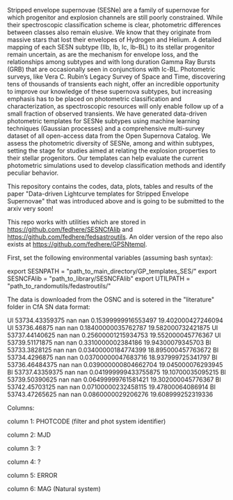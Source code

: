 Stripped envelope supernovae (SESNe) are a family of supernovae for which progenitor and explosion channels are still poorly constrained. While their spectroscopic classification scheme is clear, photometric differences between classes also remain elusive. We know that they originate from massive stars that lost their envelopes of Hydrogen and Helium. A detailed mapping of each SESN subtype (IIb, Ib, Ic, Ib-BL)  to its stellar progenitor remain uncertain, as are the mechanism for envelope loss, and the relationships among subtypes and with long duration Gamma Ray Bursts (GRB) that are occasionally seen in conjunctions with Ic-BL.
Photometric surveys, like Vera C. Rubin’s Legacy Survey of Space and Time, discovering tens of thousands of transients each night, offer an incredible opportunity to improve our knowledge of these supernova subtypes, but increasing emphasis has to be placed on photometric classification and characterization, as spectroscopic resources will only enable follow up of a small fraction of observed transients. We have generated data-driven photometric templates for SESNe subtypes using machine learning techniques (Gaussian processes) and a comprehensive  multi-survey dataset of all open-access data from the Open Supernova Catalog. We assess the photometric diversity of SESNe,
among and within subtypes, setting the stage for studies aimed at relating the explosion properties to their stellar progenitors.  Our templates can help evaluate the current photometric simulations used to develop classification methods and identify peculiar behavior.


This repository contains the codes, data, plots, tables and results of the paper "Data-driven Lightcurve templates for Stripped Envelope Supernovae" that was introduced above and is going to be submitted to the arxiv very soon!


This repo works with utilities which are stored in https://github.com/fedhere/SESNCfAlib and https://github.com/fedhere/fedsastroutils.
An older version of the repo also exists at https://github.com/fedhere/GPSNtempl.

First, set the following environmental variables (assuming bash syntax):

export SESNPATH = "path_to_main_directory/GP_templates_SES/"
export SESNCFAlib = "path_to_library/SESNCFAlib"
export UTILPATH = "path_to_randomutils/fedastroutils/"


The data is downloaded from the OSNC and is sotered in the "literature" folder in CfA SN data format:

Ul 53734.43359375 nan nan 0.15399999916553497 19.402000427246094
Ul 53736.46875 nan nan 0.18400000035762787 19.582000732421875
Ul 53737.44140625 nan nan 0.25600001215934753 19.552000045776367
Ul 53739.51171875 nan nan 0.3310000002384186 19.94300079345703
Bl 53733.3828125 nan nan 0.03400000184774399 18.895000457763672
Bl 53734.4296875 nan nan 0.03700000047683716 18.937999725341797
Bl 53736.46484375 nan nan 0.039000000804662704 19.045000076293945
Bl 53737.43359375 nan nan 0.041999999433755875 19.10700035095215
Bl 53739.50390625 nan nan 0.06499999761581421 19.302000045776367
Bl 53742.45703125 nan nan 0.07100000232458115 19.47800064086914
Bl 53743.47265625 nan nan 0.0860000029206276 19.608999252319336

Columns:

column 1: PHOTCODE (filter and phot system identifier)

column 2: MJD

column 3: ?

column 4: ?

column 5: ERROR

column 6: MAG (Natural system)



